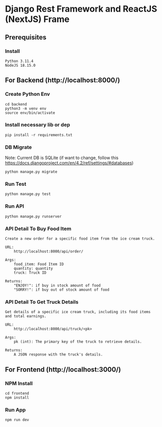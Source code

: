# Django Rest Framework and ReactJS (NextJS) Frame

## Prerequisites
### Install
```
Python 3.11.4
NodeJS 18.15.0
```

## For Backend (http://localhost:8000/)
### Create Python Env
```
cd backend
python3 -m venv env
source env/bin/activate
```

### Install necessary lib or dep
```
pip install -r requirements.txt
```

### DB Migrate
Note: Current DB is SQLite (if want to change, follow this https://docs.djangoproject.com/en/4.2/ref/settings/#databases)
```
python manage.py migrate
```

### Run Test
```
python manage.py test
```

### Run API
```
python manage.py runserver
```

### API Detail To Buy Food Item
```
Create a new order for a specific food item from the ice cream truck.

URL:
    http://localhost:8000/api/order/

Args:
    food_item: Food Item ID
    quantity: quantity 
    truck: Truck ID

Returns:
    "ENJOY!": if buy in stock amount of food
    "SORRY!": if buy out of stock amount of food
```

### API Detail To Get Truck Details
```
Get details of a specific ice cream truck, including its food items and total earnings.

URL:
    http://localhost:8000/api/truck/<pk>

Args:
    pk (int): The primary key of the truck to retrieve details.
    
Returns:
    A JSON response with the truck's details.
```

## For Frontend (http://localhost:3000/)
### NPM Install
```
cd frontend
npm install
```

### Run App
```
npm run dev
```